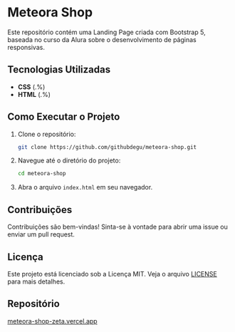 # Meteora Shop

Este repositório contém uma Landing Page criada com Bootstrap 5, baseada no curso da Alura sobre o desenvolvimento de páginas responsivas.

## Tecnologias Utilizadas

- **CSS** (.%)
- **HTML** (.%)

## Como Executar o Projeto

1. Clone o repositório:
   ```bash
   git clone https://github.com/githubdegu/meteora-shop.git
   ```
2. Navegue até o diretório do projeto:
   ```bash
   cd meteora-shop
   ```
3. Abra o arquivo `index.html` em seu navegador.

## Contribuições

Contribuições são bem-vindas! Sinta-se à vontade para abrir uma issue ou enviar um pull request.

## Licença

Este projeto está licenciado sob a Licença MIT. Veja o arquivo [LICENSE](LICENSE) para mais detalhes.

## Repositório

[meteora-shop-zeta.vercel.app](https://meteora-shop-zeta.vercel.app)

